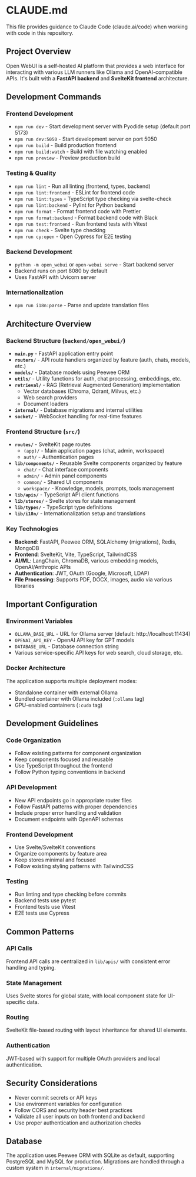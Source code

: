 # CLAUDE.md

This file provides guidance to Claude Code (claude.ai/code) when working with code in this repository.

## Project Overview

Open WebUI is a self-hosted AI platform that provides a web interface for interacting with various LLM runners like Ollama and OpenAI-compatible APIs. It's built with a **FastAPI backend** and **SvelteKit frontend** architecture.

## Development Commands

### Frontend Development
- `npm run dev` - Start development server with Pyodide setup (default port 5173)
- `npm run dev:5050` - Start development server on port 5050
- `npm run build` - Build production frontend
- `npm run build:watch` - Build with file watching enabled
- `npm run preview` - Preview production build

### Testing & Quality
- `npm run lint` - Run all linting (frontend, types, backend)
- `npm run lint:frontend` - ESLint for frontend code
- `npm run lint:types` - TypeScript type checking via svelte-check
- `npm run lint:backend` - Pylint for Python backend
- `npm run format` - Format frontend code with Prettier
- `npm run format:backend` - Format backend code with Black
- `npm run test:frontend` - Run frontend tests with Vitest
- `npm run check` - Svelte type checking
- `npm run cy:open` - Open Cypress for E2E testing

### Backend Development
- `python -m open_webui` or `open-webui serve` - Start backend server
- Backend runs on port 8080 by default
- Uses FastAPI with Uvicorn server

### Internationalization
- `npm run i18n:parse` - Parse and update translation files

## Architecture Overview

### Backend Structure (`backend/open_webui/`)
- **`main.py`** - FastAPI application entry point
- **`routers/`** - API route handlers organized by feature (auth, chats, models, etc.)
- **`models/`** - Database models using Peewee ORM
- **`utils/`** - Utility functions for auth, chat processing, embeddings, etc.
- **`retrieval/`** - RAG (Retrieval Augmented Generation) implementation
  - Vector databases (Chroma, Qdrant, Milvus, etc.)
  - Web search providers
  - Document loaders
- **`internal/`** - Database migrations and internal utilities
- **`socket/`** - WebSocket handling for real-time features

### Frontend Structure (`src/`)
- **`routes/`** - SvelteKit page routes
  - `(app)/` - Main application pages (chat, admin, workspace)
  - `auth/` - Authentication pages
- **`lib/components/`** - Reusable Svelte components organized by feature
  - `chat/` - Chat interface components
  - `admin/` - Admin panel components
  - `common/` - Shared UI components
  - `workspace/` - Knowledge, models, prompts, tools management
- **`lib/apis/`** - TypeScript API client functions
- **`lib/stores/`** - Svelte stores for state management
- **`lib/types/`** - TypeScript type definitions
- **`lib/i18n/`** - Internationalization setup and translations

### Key Technologies
- **Backend**: FastAPI, Peewee ORM, SQLAlchemy (migrations), Redis, MongoDB
- **Frontend**: SvelteKit, Vite, TypeScript, TailwindCSS
- **AI/ML**: LangChain, ChromaDB, various embedding models, OpenAI/Anthropic APIs
- **Authentication**: JWT, OAuth (Google, Microsoft, LDAP)
- **File Processing**: Supports PDF, DOCX, images, audio via various libraries

## Important Configuration

### Environment Variables
- `OLLAMA_BASE_URL` - URL for Ollama server (default: http://localhost:11434)
- `OPENAI_API_KEY` - OpenAI API key for GPT models
- `DATABASE_URL` - Database connection string
- Various service-specific API keys for web search, cloud storage, etc.

### Docker Architecture
The application supports multiple deployment modes:
- Standalone container with external Ollama
- Bundled container with Ollama included (`:ollama` tag)
- GPU-enabled containers (`:cuda` tag)

## Development Guidelines

### Code Organization
- Follow existing patterns for component organization
- Keep components focused and reusable
- Use TypeScript throughout the frontend
- Follow Python typing conventions in backend

### API Development
- New API endpoints go in appropriate router files
- Follow FastAPI patterns with proper dependencies
- Include proper error handling and validation
- Document endpoints with OpenAPI schemas

### Frontend Development
- Use Svelte/SvelteKit conventions
- Organize components by feature area
- Keep stores minimal and focused
- Follow existing styling patterns with TailwindCSS

### Testing
- Run linting and type checking before commits
- Backend tests use pytest
- Frontend tests use Vitest
- E2E tests use Cypress

## Common Patterns

### API Calls
Frontend API calls are centralized in `lib/apis/` with consistent error handling and typing.

### State Management
Uses Svelte stores for global state, with local component state for UI-specific data.

### Routing
SvelteKit file-based routing with layout inheritance for shared UI elements.

### Authentication
JWT-based with support for multiple OAuth providers and local authentication.

## Security Considerations

- Never commit secrets or API keys
- Use environment variables for configuration
- Follow CORS and security header best practices
- Validate all user inputs on both frontend and backend
- Use proper authentication and authorization checks

## Database
The application uses Peewee ORM with SQLite as default, supporting PostgreSQL and MySQL for production. Migrations are handled through a custom system in `internal/migrations/`.